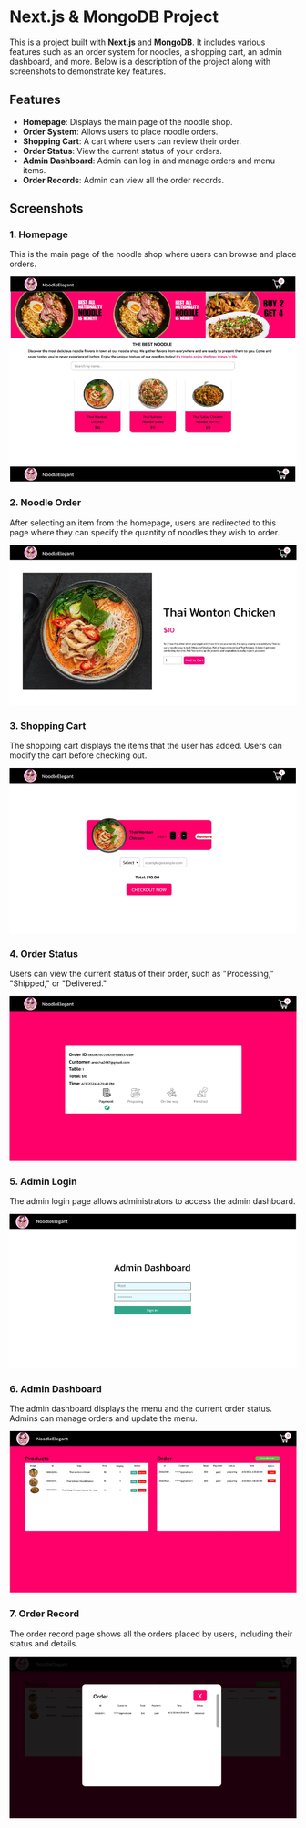 # Next.js & MongoDB Project

This is a project built with **Next.js** and **MongoDB**. It includes various features such as an order system for noodles, a shopping cart, an admin dashboard, and more. Below is a description of the project along with screenshots to demonstrate key features.

## Features
- **Homepage**: Displays the main page of the noodle shop.
- **Order System**: Allows users to place noodle orders.
- **Shopping Cart**: A cart where users can review their order.
- **Order Status**: View the current status of your orders.
- **Admin Dashboard**: Admin can log in and manage orders and menu items.
- **Order Records**: Admin can view all the order records.

## Screenshots

### 1. Homepage
This is the main page of the noodle shop where users can browse and place orders.

![Homepage](./ui_project/1.PNG)

### 2. Noodle Order
After selecting an item from the homepage, users are redirected to this page where they can specify the quantity of noodles they wish to order.

![Order Noodles](./ui_project/2.PNG)

### 3. Shopping Cart
The shopping cart displays the items that the user has added. Users can modify the cart before checking out.

![Shopping Cart](./ui_project/3.PNG)

### 4. Order Status
Users can view the current status of their order, such as "Processing," "Shipped," or "Delivered."

![Order Status](./ui_project/4.PNG)

### 5. Admin Login
The admin login page allows administrators to access the admin dashboard.

![Admin Login](./ui_project/5a.PNG)

### 6. Admin Dashboard
The admin dashboard displays the menu and the current order status. Admins can manage orders and update the menu.

![Admin Dashboard](./ui_project/6a.PNG)

### 7. Order Record
The order record page shows all the orders placed by users, including their status and details.

![Order Record](./ui_project/7a.PNG)

